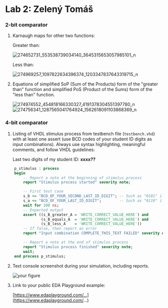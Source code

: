 # Lab 2: Zelený Tomáš

### 2-bit comparator

1. Karnaugh maps for other two functions:

   Greater than:

   ![274652731_553538739034140_3645315653057985101_n](https://user-images.githubusercontent.com/99410667/156212571-f111e99d-ac44-4b27-9926-9dc647dd76fa.jpg)

   Less than:

   ![274969257_1097822634396374_1203347837643319715_n](https://user-images.githubusercontent.com/99410667/156212767-b5368c10-f9e0-4579-8a76-6865cc51f55b.jpg)


2. Equations of simplified SoP (Sum of the Products) form of the "greater than" function and simplified PoS (Product of the Sums) form of the "less than" function.

   ![274974552_454818166330327_4191378304551397780_n](https://user-images.githubusercontent.com/99410667/156212857-fbf461c3-1429-43c4-baea-66db385d22dc.jpg)
   ![274756341_1287565041764924_1562618091103868369_n](https://user-images.githubusercontent.com/99410667/156212872-ed27f489-3324-47bf-8a1b-8a7caa914e06.jpg)


### 4-bit comparator

1. Listing of VHDL stimulus process from testbench file (`testbench.vhd`) with at least one assert (use BCD codes of your student ID digits as input combinations). Always use syntax highlighting, meaningful comments, and follow VHDL guidelines:

   Last two digits of my student ID: **xxxx??**

```vhdl
    p_stimulus : process
    begin
        -- Report a note at the beginning of stimulus process
        report "Stimulus process started" severity note;

        -- First test case
        s_b <= "BCD_OF_YOUR_SECOND_LAST_ID_DIGIT"; -- Such as "0101" if ID = xxxx56
        s_a <= "BCD_OF_YOUR_LAST_ID_DIGIT";        -- Such as "0110" if ID = xxxx56
        wait for 100 ns;
        -- Expected output
        assert ((s_B_greater_A = 'WRITE_CORRECT_VALUE_HERE') and
                (s_B_equals_A  = 'WRITE_CORRECT_VALUE_HERE') and
                (s_B_less_A    = 'WRITE_CORRECT_VALUE_HERE'))
        -- If false, then report an error
        report "Input combination COMPLETE_THIS_TEXT FAILED" severity error;

        -- Report a note at the end of stimulus process
        report "Stimulus process finished" severity note;
        wait;
    end process p_stimulus;
```

2. Text console screenshot during your simulation, including reports.

   ![your figure]()

3. Link to your public EDA Playground example:

   [https://www.edaplayground.com/...](https://www.edaplayground.com/...)
